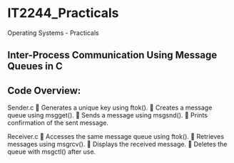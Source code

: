 # IT2244_Practicals

Operating Systems - Practicals

## Inter-Process Communication Using Message Queues in C

## Code Overview:

Sender.c
🔹 Generates a unique key using ftok().
🔹 Creates a message queue using msgget().
🔹 Sends a message using msgsnd().
🔹 Prints confirmation of the sent message.

Receiver.c
🔹 Accesses the same message queue using ftok().
🔹 Retrieves messages using msgrcv().
🔹 Displays the received message.
🔹 Deletes the queue with msgctl() after use.



